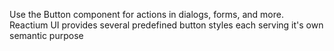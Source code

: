 Use the Button component for actions in dialogs, forms, and more. Reactium UI provides several predefined button styles each serving it's own semantic purpose
